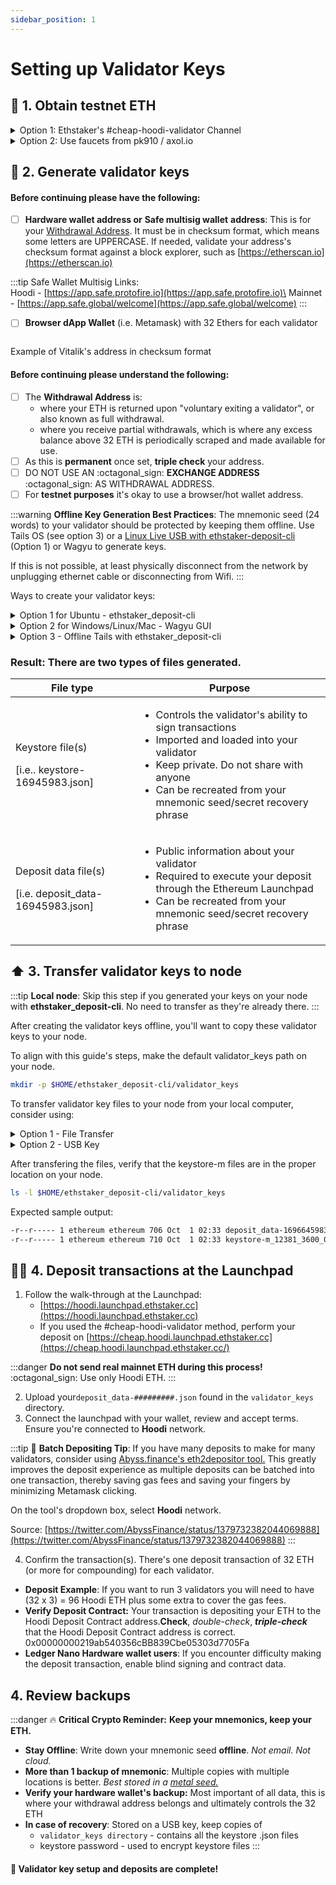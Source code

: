 ```yaml
---
sidebar_position: 1
---
```


# Setting up Validator Keys

## :seedling: 1. Obtain testnet ETH

<details>

<summary>Option 1: Ethstaker's #cheap-hoodi-validator Channel</summary>

* **Step 1**: Visit the [Ethstaker Discord](https://discord.io/ethstaker) and join the #cheap-hoodi-validator channel

- **Step 2**: Use the `/cheap-hoodi-deposit` slash command and follow the instructions from the bot. You need to start typing the slash command and it will show above your input box where you can use it.

* **Requirement**: In order to use the cheap hoodi validator process, you must now set your withdrawal address to `0x4D496CcC28058B1D74B7a19541663E21154f9c84` when creating your validator keys and deposit file. This is to prevent abuses of this service.

</details>

<details>

<summary>Option 2: Use faucets from pk910 / axol.io</summary>

* pk910: [https://hoodi-faucet.pk910.de](https://hoodi-faucet.pk910.de)
* axol.io: [https://faucet.axol.io](https://faucet.axol.io/)

</details>

## :key: 2. Generate validator keys

#### Before continuing please have the following:

* [ ] **Hardware wallet address or** **Safe multisig wallet** **address**: This is for your [Withdrawal Address](https://notes.ethereum.org/@launchpad/withdrawals-faq#Q-What-are-the-two-types-of-withdrawals). It must be in checksum format, which means some letters are UPPERCASE. If needed, validate your address's checksum format against a block explorer, such as [https://etherscan.io](https://etherscan.io)

:::tip
Safe Wallet Multisig Links:\
Hoodi - [https://app.safe.protofire.io](https://app.safe.protofire.io)\
Mainnet - [https://app.safe.global/welcome](https://app.safe.global/welcome)
:::

* [ ] **Browser dApp Wallet** (i.e. Metamask) with 32 Ethers for each validator

<img src="/img/checksum.png" alt=""/><p>Example of Vitalik's address in checksum format</p>

#### Before continuing please understand the following:

* [ ] The **Withdrawal Address** is:
  * where your ETH is returned upon "voluntary exiting a validator", or also known as full withdrawal.
  * where you receive partial withdrawals, which is where any excess balance above 32 ETH is periodically scraped and made available for use.
* [ ] As this is **permanent** once set, **triple check** your address.
* [ ] DO NOT USE AN :octagonal_sign: **EXCHANGE ADDRESS** :octagonal_sign: AS WITHDRAWAL ADDRESS.
* [ ] For **testnet purposes** it's okay to use a browser/hot wallet address.

:::warning
**Offline Key Generation Best Practices**: The mnemonic seed (24 words) to your validator should be protected by keeping them offline. Use Tails OS (see option 3) or a [Linux Live USB with ethstaker-deposit-cli](https://www.youtube.com/watch?v=oDELXYNSS5w) (Option 1) or Wagyu to generate keys.

If this is not possible, at least physically disconnect from the network by unplugging ethernet cable or disconnecting from Wifi.
:::

Ways to create your validator keys:

<details>

<summary>Option 1 for Ubuntu - ethstaker_deposit-cli</summary>

**1. Download ethstaker_deposit-cli from Github.**

```bash
#Install dependencies
sudo apt install jq curl -y

#Setup variables
RELEASE_URL="https://api.github.com/repos/eth-educators/ethstaker-deposit-cli/releases/latest"
BINARIES_URL="$(curl -s $RELEASE_URL | jq -r ".assets[] | select(.name) | .browser_download_url" | grep linux-amd64.tar.gz$)"
BINARY_FILE="ethstaker_deposit-cli.tar.gz"

echo "Downloading URL: $BINARIES_URL"

cd $HOME
#Download binary
wget -O $BINARY_FILE $BINARIES_URL
#Extract archive
tar -xzvf $BINARY_FILE -C $HOME
#Rename
mv ethstaker_deposit*amd64 ethstaker_deposit-cli
cd ethstaker_deposit-cli
```

**2. Make a new mnemonic**

Replace `<HARDWARE_WALLET_ADDRESS>` with withdrawal address.

```
./deposit new-mnemonic --chain hoodi --execution_address <HARDWARE_WALLET_ADDRESS>
```

* Choose your language
* Repeat your withdrawal/execution address for confirmation
* Choose the language of the mnemonic word list
* Choose how many new validators you wish to run
* Create a **keystore password** that secures your validator keystore files
* Repeat your **keystore password** for confirmation
* Answer yes if you want to generate compounding 0x02 validator
* Write down your 24 word mnemonic seed
* Type your mnemonic, first 4 letters is enough

You will see the following messages after successfully generated the keystore(s) and the deposit(s):

```bash

                  #####     #####
                ##     #####     ##
    ###         ##   #######     #########################
    ##  ##      #####               ##                   ##
    ##     #####                 ##                       ##
    ##     ##                     ##                      ###
   ########                        ##                     ####
   ##        ##   ###         #####                       #####
   #                          ##                         # #####
   #                            #                        #  #####
   ##                             ##                    ##
   ##                              ##                   ##
   ##             ###              ##                   ##
   ###############                 ##                   ##
   ###               ##                                 ##
      #############################                    ##
                     ##                             ###
                     #######     #################     ###
                     ##   ## ##        ##   ##    ###
                     ##############          #############

Creating your keys:               [####################################]  <N>/<N>
Creating your keystores:          [####################################]  <N>/<N>
Verifying your keystores:         [####################################]  <N>/<N>
Verifying your deposits:          [####################################]  <N>/<N>

Success!
Your keys can be found at: /home/username/ethstaker_deposit-cli/validator_keys
```

</details>

<details>

<summary>Option 2 for Windows/Linux/Mac - Wagyu GUI</summary>

**Wagyu** is an application aimed at lowering the technical bar to staking on Ethereum.

As a 'one-click installer', it provides a clean UI automating the setup and management of all the infrastructure necessary to stake without the user needing to have any technical knowledge.

**Download Wagyu**: [https://wagyu.gg](https://wagyu.gg/)

1. Click create new secret recovery phrase
2. Select your network
3. Click create
4. Write down your 24 word secret recovery phrase
5. Check your phrase to confirm you copied it correctly
6. Specify number of new keys to generate
7. Specify your keystore password
8. Specify your Withdrawal address
9. Click next
10. Re-type your keystore password
11. Browse to where you want to save your keys
12. Review information and close

</details>

<details>

<summary>Option 3 - Offline Tails with ethstaker_deposit-cli</summary>

You will learn how to boot up a windows PC into an airgapped [Tails operating system](https://tails.boum.org/index.en.html).

The Tails OS is an _amnesic_ operating system, meaning it will save nothing and _leave no tracks behind_ each time you boot it.

**1. Prerequisites**

You need:

* 2 storage mediums (can be USB stick, SD cards or external hard drives)
* One of them must be > 8GB
* Windows or Mac computer
* 30 minutes or longer depending on your download speed

**2. Download Tails OS**

Download the official image from the [Tails website](https://tails.boum.org/install/index.en.html). Might take a while, go grab a coffee.

Make sure you follow the guide on the Tails website to verify your download of Tails.

**3. Download and install the software to transfer your Tails image on your USB stick**

For Windows, use one of

* [Etcher](https://tails.boum.org/etcher/Etcher-Portable.exe)
* [Win32 Disk Imager](https://win32diskimager.org/#download)
* [Rufus](https://rufus.ie/en_US/)

For Mac, download [Etcher](https://tails.boum.org/etcher/Etcher.dmg)

**4. Making your bootable USB stick**

Run the above software. This is an example how it looks like on Mac OS with etcher, but other software should be similar.

<img src="/img/etcher_in_mac.png" alt="" data-size="original"/>

Select the Tails OS image that you downloaded as the image. Then select the USB stick (the larger one).

Then flash the image to the larger USB stick.

**5. Download and verify the ethstaker_deposit-cli**

Download the latest ethstaker_deposit-cli binary by referring to Option 1's steps.

Copy the file to the other USB stick.

**6. Reboot your computer and into Tails OS**

After you have done all the above, you can reboot. If you are connected by a LAN cable to the internet, you can disconnect it manually.

Plug in the USB stick that has your Tails OS.

On Mac, press and hold the Option key immediately upon hearing the startup chime. Release the key after Startup Manager appears.

On Windows, it depends on your computer manufacturer. Usually it is by pressing F1 or F12. If it doesn't work, try googling "Enter boot options menu on \[Insert your PC brand]"

Choose the USB stick that you loaded up with Tails OS to boot into Tails.

**7. Welcome to Tails OS**

<img src="/img/grub.png" alt="" data-size="original"/>

You can boot with all the default settings.

**8. Run the ethstaker_deposit-cli**

Plug in your other USB key with the `ethstaker_deposit-cli` file.

Locate the USB key, mount the drive and add execute permissions.

```bash
# Locate the usb key
sudo fdisk -l
# Create a mount point
sudo mkdir -p /media/usb-drive
# Mount the usb key. Change device name
sudo mount /dev/sda1 /media/usb-drive
# Change directories
cd /media/usb-drive/ethstaker_deposit-cli
# Add execute permissions
sudo chmod +x ./deposit
```

**9. Make a new mnemonic**

Replace `<HARDWARE_WALLET_ADDRESS>` with withdrawal address.

```
./deposit new-mnemonic --chain hoodi --execution_address <HARDWARE_WALLET_ADDRESS>
```

* Choose your language
* Repeat your withdrawal/execution address for confirmation
* Choose the language of the mnemonic word list
* Choose how many new validators you wish to run
* Create a **keystore password** that secures your validator keystore files
* Repeat your **keystore password** for confirmation
* Answer yes if you want to generate compounding 0x02 validator
* Write down your 24 word mnemonic seed
* Type your mnemonic, first 4 letters is enough

You will see the following messages after successfully generated the keystore(s) and the deposit(s):

```bash

                  #####     #####
                ##     #####     ##
    ###         ##   #######     #########################
    ##  ##      #####               ##                   ##
    ##     #####                 ##                       ##
    ##     ##                     ##                      ###
   ########                        ##                     ####
   ##        ##   ###         #####                       #####
   #                          ##                         # #####
   #                            #                        #  #####
   ##                             ##                    ##
   ##                              ##                   ##
   ##             ###              ##                   ##
   ###############                 ##                   ##
   ###               ##                                 ##
      #############################                    ##
                     ##                             ###
                     #######     #################     ###
                     ##   ## ##        ##   ##    ###
                     ##############          #############

Creating your keys:               [####################################]  <N>/<N>
Creating your keystores:          [####################################]  <N>/<N>
Verifying your keystores:         [####################################]  <N>/<N>
Verifying your deposits:          [####################################]  <N>/<N>

Success!
Your keys can be found at: /home/username/ethstaker_deposit-cli/validator_keys
```

**Result**: a folder called `validator_keys` containing keystore-m files and deposit_data.json

If you ran this command directly from your non-Tails USB stick, the validator keys should stay on it.

If it hasn't, copy the directory over to your non-Tails USB stick.

Confirm your validator_keys are on the USB stick before leaving.

```bash
ls /media/usb-drive/ethstaker_deposit-cli/validator_keys
```

:fire: Make sure you have saved your validator keys directory in your other USB stick (non Tails OS) before you shutdown Tails. Tails will delete everything saved on it after you shutdown.

:tada: Congrats on learning how to use Tails OS to make an air gapped system.

</details>

### Result: There are two types of files generated.

| File type                                                           | Purpose                                                                                                                                                                                                                                        |
| ------------------------------------------------------------------- | ---------------------------------------------------------------------------------------------------------------------------------------------------------------------------------------------------------------------------------------------- |
| <p>Keystore file(s)</p><p>[i.e.. keystore-16945983.json]</p>        | <ul><li>Controls the validator's ability to sign transactions</li><li>Imported and loaded into your validator</li><li>Keep private. Do not share with anyone</li><li>Can be recreated from your mnemonic seed/secret recovery phrase</li></ul> |
| <p>Deposit data file(s)</p><p>[i.e. deposit_data-16945983.json]</p> | <ul><li>Public information about your validator</li><li>Required to execute your deposit through the Ethereum Launchpad</li><li>Can be recreated from your mnemonic seed/secret recovery phrase</li></ul>                                      |

## :arrow_up: 3. Transfer validator keys to node

:::tip
**Local node**: Skip this step if you generated your keys on your node with **ethstaker_deposit-cli**. No need to transfer as they're already there.
:::

After creating the validator keys offline, you'll want to copy these validator keys to your node.

To align with this guide's steps, make the default validator_keys path on your node.

```bash
mkdir -p $HOME/ethstaker_deposit-cli/validator_keys
```

To transfer validator key files to your node from your local computer, consider using:

<details>

<summary>Option 1 - File Transfer</summary>

* File transfer
  * Windows OS - use [WinSCP](https://winscp.net) or [FileZilla](https://filezilla-project.org/download.php?type=client)
  * Mac or Linux - use [FileZilla](https://filezilla-project.org/download.php?type=client) or [SFTP](https://www.digitalocean.com/community/tutorials/how-to-use-sftp-to-securely-transfer-files-with-a-remote-server) or [rsync](https://linuxize.com/post/how-to-use-rsync-for-local-and-remote-data-transfer-and-synchronization/)

Transfer the **keystore-m_xxxxxxxx.json** files to the following location on your node.

```bash
$HOME/ethstaker_deposit-cli/validator_keys
```

</details>

<details>

<summary>Option 2 - USB Key</summary>

### **Step 1: From OFFLINE machine, copy validator keys to a USB key.**

Plug the USB key into offline machine, then locate the device name.

```bash
# Locate the usb key
sudo fdisk -l
```

Upon executing the above command you will get an output similar to the one below:

```bash
Disk /dev/sdc: 7.4 GiB, 7948206080 bytes, 15523840 sectors
Units: sectors of 1 * 512 = 512 bytes
Sector size (logical/physical): 512 bytes / 512 bytes
I/O size (minimum/optimal): 512 bytes / 512 bytes
Disklabel type: dos
Disk identifier: 0x00000000

Device     Boot Start      End  Sectors  Size Id Type
/dev/sdc1  *     8192 15555555 25555555 7.4G  b W95 FAT32
```

Mount the key. Change the device name accordingly.

```bash
# Create a mount point
sudo mkdir -p /media/usb-drive
# Mount the usb key
sudo mount /dev/sdc1 /media/usb-drive
```

Copy the keys. Adjust the path names if needed.

```bash
# Create a directory on the usb drive to copy the keys into
sudo mkdir -p /media/usb-drive/ethstaker_deposit-cli/validator_keys
# Copy the keys to the usb drive
sudo cp $HOME/ethstaker_deposit-cli/validator_keys/*.json /media/usb-drive/ethstaker_deposit-cli/validator_keys
# Cleanup
sudo umount /media/usb-drive
```

### **Step 2: From a USB key,  copy validator keys to the NODE.**

Plug the USB key into node, then locate the device name.

```bash
# Locate the usb key
sudo fdisk -l
```

Upon executing the above command you will get an output similar to the one below:

```bash
Disk /dev/sdc: 7.4 GiB, 7948206080 bytes, 15523840 sectors
Units: sectors of 1 * 512 = 512 bytes
Sector size (logical/physical): 512 bytes / 512 bytes
I/O size (minimum/optimal): 512 bytes / 512 bytes
Disklabel type: dos
Disk identifier: 0x00000000

Device     Boot Start      End  Sectors  Size Id Type
/dev/sdc1  *     8192 15555555 25555555 7.4G  b W95 FAT32
```

Mount the key. Change the device name accordingly.

```bash
# Create a mount point
sudo mkdir -p /media/usb-drive
# Mount the usb key
sudo mount /dev/sdc1 /media/usb-drive
```

Copy the keys. Adjust the path names if needed.

```bash
# Create a directory copy the keys into
sudo mkdir -p $HOME/ethstaker_deposit-cli/validator_keys
# Copy the keys to the default path
sudo cp /media/usb-drive/ethstaker_deposit-cli/validator_keys/*.json $HOME/ethstaker_deposit-cli/validator_keys
# Cleanup
sudo umount /media/usb-drive
```

</details>

After transfering the files, verify that the keystore-m files are in the proper location on your node.

```bash
ls -l $HOME/ethstaker_deposit-cli/validator_keys
```

Expected sample output:

```bash
-r--r----- 1 ethereum ethereum 706 Oct  1 02:33 deposit_data-1696645983.json
-r--r----- 1 ethereum ethereum 710 Oct  1 02:33 keystore-m_12381_3600_0_0_0-161664283.json
```

## :woman_technologist: 4. Deposit transactions at the Launchpad

1. Follow the walk-through at the Launchpad:&#x20;
   * [https://hoodi.launchpad.ethstaker.cc](https://hoodi.launchpad.ethstaker.cc)
   * If you used the #cheap-hoodi-validator method, perform your deposit on [https://cheap.hoodi.launchpad.ethstaker.cc](https://cheap.hoodi.launchpad.ethstaker.cc/)

:::danger
**Do not send real mainnet ETH during this process!** :octagonal_sign: Use only Hoodi ETH.
:::

2. Upload your`deposit_data-#########.json` found in the `validator_keys` directory.
3. Connect the launchpad with your wallet, review and accept terms. Ensure you're connected to **Hoodi** network.

:::tip
:whale: **Batch Depositing Tip**: If you have many deposits to make for many validators, consider using [Abyss.finance's eth2depositor tool.](https://abyss.finance/eth2depositor) This greatly improves the deposit experience as multiple deposits can be batched into one transaction, thereby saving gas fees and saving your fingers by minimizing Metamask clicking.

On the tool's dropdown box, select **Hoodi** network.

Source: [https://twitter.com/AbyssFinance/status/1379732382044069888](https://twitter.com/AbyssFinance/status/1379732382044069888)
:::

4. Confirm the transaction(s). There's one deposit transaction of 32 ETH (or more for compounding) for each validator.

* **Deposit Example**: If you want to run 3 validators you will need to have (32 x 3) = 96 Hoodi ETH plus some extra to cover the gas fees.
* **Verify Deposit Contract:** Your transaction is depositing your ETH to the Hoodi Deposit Contract address.**Check**, _double-check_, _**triple-check**_ that the Hoodi Deposit Contract address is correct. 0x00000000219ab540356cBB839Cbe05303d7705Fa
* **Ledger Nano Hardware wallet users**: If you encounter difficulty making the deposit transaction, enable blind signing and contract data.

## 4. Review backups

:::danger
:fire: **Critical Crypto Reminder:** **Keep your mnemonics, keep your ETH.**

* **Stay Offline**: Write down your mnemonic seed **offline**. _Not email. Not cloud._
* **More than 1 backup of mnemonic**: Multiple copies with multiple locations is better. _Best stored in a_ [_metal seed._](https://jlopp.github.io/metal-bitcoin-storage-reviews/)
* **Verify your hardware wallet's backup:** Most important of all data, this is where your withdrawal address belongs and ultimately controls the 32 ETH
* **In case of recovery**: Stored on a USB key, keep copies of
  * `validator_keys directory` - contains all the keystore .json files
  * keystore password - used to encrypt keystore files
:::

#### :tada: Validator key setup and deposits are complete!
